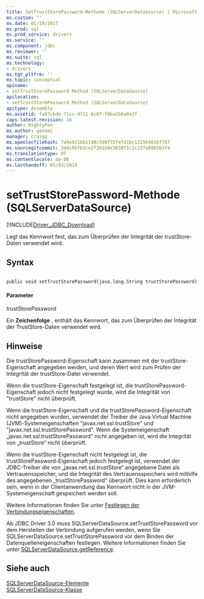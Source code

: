```yaml
---
title: SetTrustStorePassword-Methode (SQLServerDataSource) | Microsoft Docs
ms.custom: ''
ms.date: 01/19/2017
ms.prod: sql
ms.prod_service: drivers
ms.service: ''
ms.component: jdbc
ms.reviewer: ''
ms.suite: sql
ms.technology:
- drivers
ms.tgt_pltfrm: ''
ms.topic: conceptual
apiname:
- setTrustStorePassword Method (SQLServerDataSource)
apilocation:
- setTrustStorePassword Method (SQLServerDataSource)
apitype: Assembly
ms.assetid: fa87cbde-71cc-4f21-bc07-f8ba2b6a0a3f
caps.latest.revision: 16
author: MightyPen
ms.author: genemi
manager: craigg
ms.openlocfilehash: 7a9e921bb1148c5d0f35f4fd1bc131564016f787
ms.sourcegitcommit: 2ddc0bfb3ce2f2b160e3638f1c2c237a898263f4
ms.translationtype: HT
ms.contentlocale: de-DE
ms.lasthandoff: 05/03/2018
---
```

# <a name="settruststorepassword-method-sqlserverdatasource"></a>setTrustStorePassword-Methode (SQLServerDataSource)
[!INCLUDE[Driver_JDBC_Download](../../../includes/driver_jdbc_download.md)]

  Legt das Kennwort fest, das zum Überprüfen der Integrität der trustStore-Daten verwendet wird.  
  
## <a name="syntax"></a>Syntax  
  
```  
  
public void setTrustStorePassword(java.lang.String trustStorePassword)  
```  
  
#### <a name="parameters"></a>Parameter  
 *trustStorePassword*  
  
 Ein **Zeichenfolge** , enthält das Kennwort, das zum Überprüfen der Integrität der TrustStore-Daten verwendet wird.  
  
## <a name="remarks"></a>Hinweise  
 Die trustStorePassword-Eigenschaft kann zusammen mit der trustStore-Eigenschaft angegeben werden, und deren Wert wird zum Prüfen der Integrität der trustStore-Datei verwendet.  
  
 Wenn die trustStore-Eigenschaft festgelegt ist, die trustStorePassword-Eigenschaft jedoch nicht festgelegt wurde, wird die Integrität von "trustStore" nicht überprüft.  
  
 Wenn die trustStore-Eigenschaft und die trustStorePassword-Eigenschaft nicht angegeben wurden, verwendet der Treiber die Java Virtual Machine (JVM)-Systemeigenschaften "javax.net.ssl.trustStore" und "javax.net.ssl.trustStorePassword". Wenn die Systemeigenschaft „javax.net.ssl.trustStorePassword“ nicht angegeben ist, wird die Integrität von „trustStore“ nicht überprüft.  
  
 Wenn die trustStore-Eigenschaft nicht festgelegt ist, die trustStorePassword-Eigenschaft jedoch festgelegt ist, verwendet der JDBC-Treiber die von „javax.net.ssl.trustStore“ angegebene Datei als Vertrauensspeicher, und die Integrität des Vertrauensspeichers wird mithilfe des angegebenen „trustStorePassword“ überprüft. Dies kann erforderlich sein, wenn in der Clientanwendung das Kennwort nicht in der JVM-Systemeigenschaft gespeichert werden soll.  
  
 Weitere Informationen finden Sie unter [Festlegen der Verbindungseigenschaften](../../../connect/jdbc/setting-the-connection-properties.md).  
  
 Ab JDBC Driver 3.0 muss SQLServerDataSource.setTrustStorePassword vor dem Herstellen der Verbindung aufgerufen werden, wenn Sie SQLServerDataSource.setTrustStorePassword vor dem Binden der Datenquelleneigenschaften festlegen. Weitere Informationen finden Sie unter [SQLServerDataSource.getReference](../../../connect/jdbc/reference/getreference-method-sqlserverdatasource.md).  
  
## <a name="see-also"></a>Siehe auch  
 [SQLServerDataSource-Elemente](../../../connect/jdbc/reference/sqlserverdatasource-members.md)   
 [SQLServerDataSource-Klasse](../../../connect/jdbc/reference/sqlserverdatasource-class.md)  
  
  
